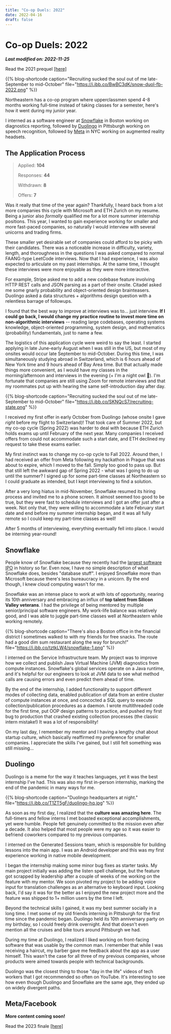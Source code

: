 ```yaml
---
title: "Co-op Duels: 2022"
date: 2022-04-16
draft: false
---
```

<!-- https://ibb.co/album/Fgq2gQ -->
# Co-op Duels: 2022
**<i>Last modified on: 2022-11-25</i>**

Read the 2021 prequel [[here]](../recruiting-2021)

{{% blog-shortcode caption="Recruiting sucked the soul out of me late-September to mid-October" file="https://i.ibb.co/BwBC3dK/snow-duol-fb-2022.png" %}}
</p>

Northeastern has a co-op program where upperclassmen spend 4-8 months working full-time instead of taking classes for a semester, here's how it went during my junior year.

I interned as a software engineer at [Snowflake](https://www.snowflake.com/) in Boston working on diagnostics reporting, followed by [Duolingo](https://www.duolingo.com) in Pittsburgh working on speech recognition, followed by [Meta](https://about.facebook.com/meta/) in NYC working on augmented reality headsets.

## The Application Process
> Applied: **104**
> 
> Responses: **44**
> 
> Withdrawn: **8**
> 
> Offers: **7**

Was it really that time of the year again? Thankfully, I heard back from a lot more companies this cycle with Microsoft and ETH Zurich on my resume. Being a junior also *formally* qualified me for a lot more summer internship positions. This year, I wanted to gain experience working for smaller and more fast-paced companies, so naturally I would interview with several unicorns and trading firms.

These smaller yet desirable set of companies could afford to be picky with their candidates. There was a noticeable increase in difficulty, variety, length, and thoroughness in the questions I was asked compared to normal FAANG-type LeetCode interviews. Now that I had experience, I was also expected to articulate on my past internships. At the same time, I thought these interviews were more enjoyable as they were more interactive.

For example, Stripe asked me to add a new codebase feature involving HTTP REST calls and JSON parsing as a part of their onsite. Citadel asked me some gnarly probability and object-oriented design brainteasers. Duolingo asked a data structures + algorithms design question with a relentless barrage of followups.

I found that the best way to improve at interviews was to... just interview. **If I could go back, I would change my practice routine to invest more time on non-algorithmic interviews** -- reading large codebases, operating systems knowledge, object-oriented programming, system design, and mathematics (probability) fundamentals, just to name a few.

The logistics of this application cycle were weird to say the least. I started applying in late June-early August when I was still in the US, but most of my onsites would occur late September to mid-October. During this time, I was simultaneously studying abroad in Switzerland, which is 6 hours ahead of New York time and 9 hours ahead of Bay Area time. But that actually made things more convenient, as I would have my classes in the morning/afternoon and interviews in the evening (+ I'm a night owl 🌙). I'm fortunate that companies are still using Zoom for remote interviews and that my roommates put up with hearing the same self-introduction day after day.

{{% blog-shortcode caption="Recruiting sucked the soul out of me late-September to mid-October" file="https://i.ibb.co/SKNQcS7/recruiting-state.png" %}}

I received my first offer in early October from Duolingo (whose onsite I gave *right* before my flight to Switzerland)! That took care of Summer 2022, but my co-op cycle (Spring 2022) was harder to deal with because ETH Zurich holds exams up until February of the next year. Many companies I received offers from could not accommodate such a start date, and ETH declined my request to take these exams earlier. 

My first instinct was to change my co-op cycle to Fall 2022. Around then, I had received an offer from Meta following my hackathon in Prague that was about to expire, which I moved to the fall. Simply too good to pass up. But that still left the awkward gap of Spring 2022 - what was I going to do up until the summer? I signed up for some part-time classes at Northeastern so I could graduate as intended, but I kept interviewing to find a solution.

After a very long hiatus in mid-November, Snowflake resumed its hiring process and invited me to a phone screen. It almost seemed too good to be true, but they were fast to schedule interviews and I got an offer just after a week. Not only that, they were willing to accommodate a late February start date and end before my summer internship began, and it was all fully remote so I could keep my part-time classes as well! 

After 5 months of interviewing, everything eventually fell into place. I would be interning year-round!

## Snowflake
People know of Snowflake because they recently had the [largest software IPO](https://www.linkedin.com/news/story/biggest-software-ipo-ever-5301906/) in history so far. Even now, I have no simple description of what Snowflake does, besides "database stuff". I enjoyed Snowflake more than Microsoft because there's less bureaucracy in a unicorn. By the end though, I knew cloud computing wasn't for me.

Snowflake was an intense place to work at with lots of opportunity, nearing its 10th anniversary and embracing an influx of **top talent from Silicon Valley veterans**. I had the privilege of being mentored by multiple senior/principal software engineers. My work-life balance was relatively good, and I was able to juggle part-time classes well at Northeastern while working remotely.

{{% blog-shortcode caption="There's also a Boston office in the financial district I sometimes walked to with my friends for free snacks. The route had a good dim sum restaurant along the way for brunch!" file="https://i.ibb.co/tztkLW4/snowflake-1.png" %}}

I interned on the Service Infrastructure team. My project was to improve how we collect and publish Java Virtual Machine (JVM) diagnostics from compute instances. Snowflake's global services operate on a Java runtime, and it's helpful for our engineers to look at JVM data to see what method calls are causing errors and even predict them ahead of time.

By the end of the internship, I added functionality to support different modes of collecting data, enabled publication of data from an entire cluster of compute instances at once, and concocted a SQL query to execute collection/publication procedures as a daemon. I wrote multithreaded code for the first time, put OOP design patterns to practice, and pushed my first bug to production that crashed existing collection processes (the classic intern mistake!) It was a lot of responsibility!

On my last day, I remember my mentor and I having a lengthy chat about startup culture, which basically reaffirmed my preference for smaller companies. I appreciate the skills I've gained, but I still felt something was still missing...

<!--
1. specify different collection profile for an instance
2. publish on entire cluster
3. collect and compile stats for JVM data
-->

## Duolingo
Duolingo is a meme for the way it teaches languages, yet it was the best internship I've had. This was also my first in-person internship, marking the end of the pandemic in many ways for me. 

{{% blog-shortcode caption="Duolingo headquarters at night." file="https://i.ibb.co/T1ZT5gF/duolingo-hq.jpg" %}}

As soon as my first day, I realized that the **culture was amazing here**. The full-timers and fellow interns I met boasted exceptional accomplishments, yet were humble. People felt genuinely committed to the mission even after a decade. It also helped that most people were my age so it was easier to befriend coworkers compared to my previous companies.

I interned on the Generated Sessions team, which is responsible for building lessons into the main app. I was an Android developer and this was my first experience working in native mobile development. 

I began the internship making some minor bug fixes as starter tasks. My main project initially was adding the listen spell challenge, but the feature got scrapped by leadership after a couple of weeks of me working on the feature with my mentor. We soon pivoted my project to be adding voice input for translation challenges as an alternative to keyboard input. Looking back, I'd say it was for the better as I enjoyed the new project more and the feature was shipped to 1+ million users by the time I left.

Beyond the technical skills I gained, it was my best summer socially in a long time. I met some of my old friends interning in Pittsburgh for the first time since the pandemic began. Duolingo held its 10th anniversary party on my birthday, so I could freely drink overnight. And that doesn't even mention all the cruises and bike tours around Pittsburgh we had.

During my time at Duolingo, I realized I liked working on front-facing software that was usable by the common man. I remember that while I was receiving a haircut, my barber gave me feedback about the app as a user himself. This wasn't the case for all three of my previous companies, whose products were aimed towards people with technical backgrounds.

Duolingo was the closest thing to those "day in the life" videos of tech workers that I got recommended so often on YouTube. It's interesting to see how even though Duolingo and Snowflake are the same age, they ended up on widely divergent paths.

## Meta/Facebook

**More content coming soon!**

Read the 2023 finale [[here]](../finale-2023)